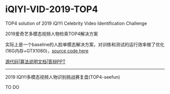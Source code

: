 # iQIYI-VID-2019-TOP4

TOP4 solution of 2019 iQIYI Celebrity Video Identification Challenge

2019爱奇艺多模态视频人物检索TOP4解决方案

实际上是一个baseline的人脸单模态解决方案，对训练和测试的运行效率做了优化(16G内存+GTX1080)，[source code here](./2019_iQIYI_ACMMM)

[源代码](./2019_iQIYI_ACMMM/src)|[算法说明文档](./2019_iQIYI_ACMMM/data/TOP4-solution-seefun.pdf)|[答辩PPT](./2019_iQIYI_ACMMM/data/TOP4-seefun-PPT.pdf)

-----------------------


2019 IQIYI多模态视频人物识别挑战赛复盘(TOP4-seefun)

TO DO
